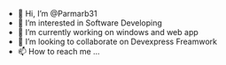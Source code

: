 - 👋 Hi, I’m @Parmarb31
- 👀 I’m interested in Software Developing
- 🌱 I’m currently working on windows and web app
- 💞️ I’m looking to collaborate on Devexpress Freamwork
- 📫 How to reach me ...

<!---
Parmarb31/Parmarb31 is a ✨ special ✨ repository because its `README.md` (this file) appears on your GitHub profile.
You can click the Preview link to take a look at your changes.
--->
